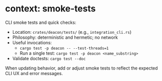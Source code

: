 # context: smoke-tests

CLI smoke tests and quick checks:

- Location: `crates/deacon/tests/` (e.g., `integration_cli.rs`)
- Philosophy: deterministic and hermetic; no network
- Useful invocations:
  - `cargo test -p deacon -- --test-threads=1`
  - Run a single test: `cargo test -p deacon <name_substring>`
- Validate doctests: `cargo test --doc`

When updating behavior, add or adjust smoke tests to reflect the expected CLI UX and error messages.

